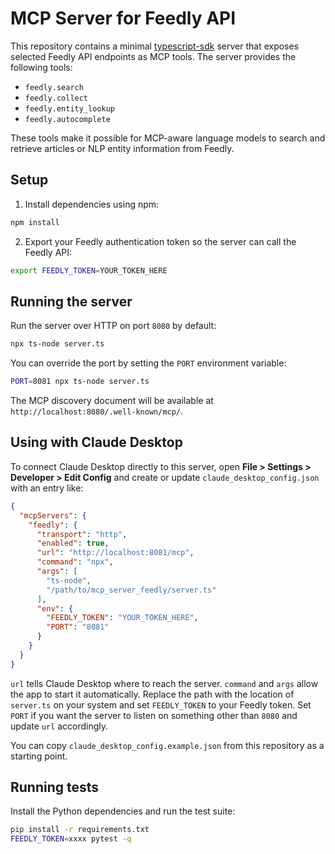 # MCP Server for Feedly API

This repository contains a minimal [typescript-sdk](https://github.com/modelcontextprotocol/typescript-sdk) server that exposes selected Feedly API endpoints as MCP tools. The server provides the following tools:

- `feedly.search`
- `feedly.collect`
- `feedly.entity_lookup`
- `feedly.autocomplete`

These tools make it possible for MCP-aware language models to search and retrieve articles or NLP entity information from Feedly.

## Setup

1. Install dependencies using npm:

```bash
npm install
```

2. Export your Feedly authentication token so the server can call the Feedly API:

```bash
export FEEDLY_TOKEN=YOUR_TOKEN_HERE
```

## Running the server

Run the server over HTTP on port `8080` by default:

```bash
npx ts-node server.ts
```

You can override the port by setting the `PORT` environment variable:

```bash
PORT=8081 npx ts-node server.ts
```

The MCP discovery document will be available at `http://localhost:8080/.well-known/mcp/`.

## Using with Claude Desktop

To connect Claude Desktop directly to this server, open **File > Settings > Developer > Edit Config** and
create or update `claude_desktop_config.json` with an entry like:

```json
{
  "mcpServers": {
    "feedly": {
      "transport": "http",
      "enabled": true,
      "url": "http://localhost:8081/mcp",
      "command": "npx",
      "args": [
        "ts-node",
        "/path/to/mcp_server_feedly/server.ts"
      ],
      "env": {
        "FEEDLY_TOKEN": "YOUR_TOKEN_HERE",
        "PORT": "8081"
      }
    }
  }
}
```

`url` tells Claude Desktop where to reach the server. `command` and `args` allow the app to start it automatically. Replace the path with the location of `server.ts` on your system and set `FEEDLY_TOKEN` to your Feedly token. Set `PORT` if you want the server to listen on something other than `8080` and update `url` accordingly.

You can copy `claude_desktop_config.example.json` from this repository as a starting point.

## Running tests

Install the Python dependencies and run the test suite:

```bash
pip install -r requirements.txt
FEEDLY_TOKEN=xxxx pytest -q
```
